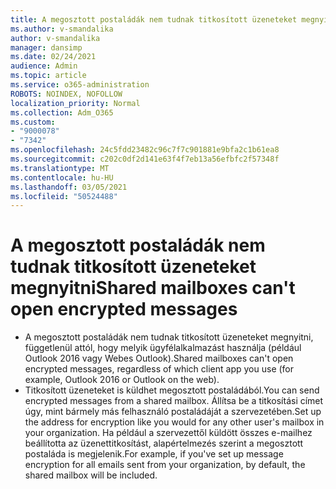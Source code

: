 ```yaml
---
title: A megosztott postaládák nem tudnak titkosított üzeneteket megnyitni
ms.author: v-smandalika
author: v-smandalika
manager: dansimp
ms.date: 02/24/2021
audience: Admin
ms.topic: article
ms.service: o365-administration
ROBOTS: NOINDEX, NOFOLLOW
localization_priority: Normal
ms.collection: Adm_O365
ms.custom:
- "9000078"
- "7342"
ms.openlocfilehash: 24c5fdd23482c96c7f7c901881e9bfa2c1b61ea8
ms.sourcegitcommit: c202c0df2d141e63f4f7eb13a56efbfc2f57348f
ms.translationtype: MT
ms.contentlocale: hu-HU
ms.lasthandoff: 03/05/2021
ms.locfileid: "50524488"
---
```

# <a name="shared-mailboxes-cant-open-encrypted-messages"></a><span data-ttu-id="85d90-102">A megosztott postaládák nem tudnak titkosított üzeneteket megnyitni</span><span class="sxs-lookup"><span data-stu-id="85d90-102">Shared mailboxes can't open encrypted messages</span></span>

- <span data-ttu-id="85d90-103">A megosztott postaládák nem tudnak titkosított üzeneteket megnyitni, függetlenül attól, hogy melyik ügyfélalkalmazást használja (például Outlook 2016 vagy Webes Outlook).</span><span class="sxs-lookup"><span data-stu-id="85d90-103">Shared mailboxes can't open encrypted messages, regardless of which client app you use (for example, Outlook 2016 or Outlook on the web).</span></span>
- <span data-ttu-id="85d90-104">Titkosított üzeneteket is küldhet megosztott postaládából.</span><span class="sxs-lookup"><span data-stu-id="85d90-104">You can send encrypted messages from a shared mailbox.</span></span> <span data-ttu-id="85d90-105">Állítsa be a titkosítási címet úgy, mint bármely más felhasználó postaládáját a szervezetében.</span><span class="sxs-lookup"><span data-stu-id="85d90-105">Set up the address for encryption like you would for any other user's mailbox in your organization.</span></span> <span data-ttu-id="85d90-106">Ha például a szervezettől küldött összes e-mailhez beállította az üzenettitkosítást, alapértelmezés szerint a megosztott postaláda is megjelenik.</span><span class="sxs-lookup"><span data-stu-id="85d90-106">For example, if you've set up message encryption for all emails sent from your organization, by default, the shared mailbox will be included.</span></span>
